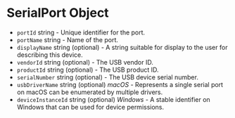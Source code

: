 # SerialPort Object

* `portId` string - Unique identifier for the port.
* `portName` string - Name of the port.
* `displayName` string (optional) - A string suitable for display to the user for describing this device.
* `vendorId` string (optional) - The USB vendor ID.
* `productId` string (optional) - The USB product ID.
* `serialNumber` string (optional) - The USB device serial number.
* `usbDriverName` string (optional) _macOS_ - Represents a single serial port on macOS can be enumerated by multiple drivers.
* `deviceInstanceId` string (optional) _Windows_ - A stable identifier on Windows that can be used for device permissions.
